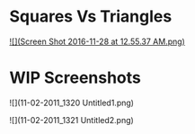 # Squares Vs Triangles

[ ![](Screen Shot 2016-11-28 at 12.55.37 AM.png) ](https://youtu.be/ZgdzLgq55us)

# WIP Screenshots

![](11-02-2011_1320 Untitled1.png)

![](11-02-2011_1321 Untitled2.png)
